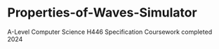 # Properties-of-Waves-Simulator
A-Level Computer Science H446 Specification Coursework completed 2024
